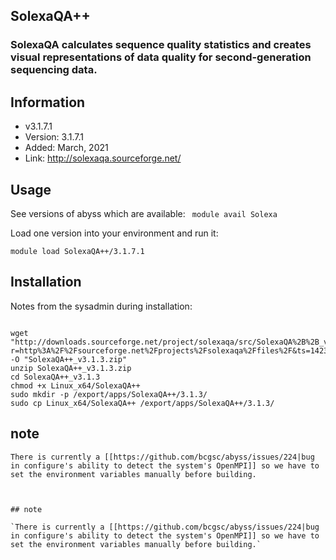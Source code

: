 ## SolexaQA++
### SolexaQA calculates sequence quality statistics and creates visual representations of data quality for second-generation sequencing data.


## Information
* v3.1.7.1
* Version: 3.1.7.1
* Added: March, 2021
* Link: http://solexaqa.sourceforge.net/

## Usage 
See versions of abyss which are available:
  ` module avail Solexa`

Load one version into your environment and run it:
```
module load SolexaQA++/3.1.7.1
```

 ## Installation
Notes from the sysadmin during installation:


```

wget "http://downloads.sourceforge.net/project/solexaqa/src/SolexaQA%2B%2B_v3.1.3.zip?r=http%3A%2F%2Fsourceforge.net%2Fprojects%2Fsolexaqa%2Ffiles%2F&ts=1423563723&use_mirror=liquidtelecom" -O "SolexaQA++_v3.1.3.zip"
unzip SolexaQA++_v3.1.3.zip
cd SolexaQA++_v3.1.3
chmod +x Linux_x64/SolexaQA++
sudo mkdir -p /export/apps/SolexaQA++/3.1.3/
sudo cp Linux_x64/SolexaQA++ /export/apps/SolexaQA++/3.1.3/
```


## note

`There is currently a [[https://github.com/bcgsc/abyss/issues/224|bug in configure's ability to detect the system's OpenMPI]] so we have to set the environment variables manually before building.`


```


## note

`There is currently a [[https://github.com/bcgsc/abyss/issues/224|bug in configure's ability to detect the system's OpenMPI]] so we have to set the environment variables manually before building.`
